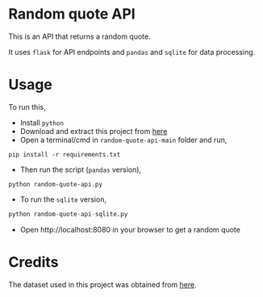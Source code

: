 # Random quote API

This is an API that returns a random quote.

It uses `flask` for API endpoints and `pandas` and `sqlite` for data processing.

# Usage

To run this,
- Install `python`
- Download and extract this project from [here](https://github.com/sujay1844/random-quote-api/archive/refs/heads/main.zip)
- Open a terminal/cmd in `random-quote-api-main` folder and run,
```
pip install -r requirements.txt
```
- Then run the script (`pandas` version),
```
python random-quote-api.py
```
- To run the `sqlite` version,
```python
python random-quote-api-sqlite.py
```
- Open http://localhost:8080 in your browser to get a random quote

# Credits

The dataset used in this project was obtained from [here](https://github.com/ShivaliGoel/Quotes-500K).
